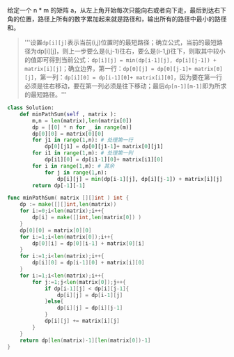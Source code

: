 给定一个 n * m 的矩阵 a，从左上角开始每次只能向右或者向下走，最后到达右下角的位置，路径上所有的数字累加起来就是路径和，输出所有的路径中最小的路径和。

> ​        '''设置`dp[i][j]`表示当前(i,j)位置时的最短路径；确立公式，当前的最短路径为dp[i][j]，则上一步要么是(i,j-1)往右，要么是(i-1,j)往下，
> ​        则取其中较小的值即可得到当前公式：`dp[i][j] = min(dp[i-1][j], dp[i][j-1]) + matrix[i][j]`；
> ​        确立边界，第一行：`dp[0][j] = dp[0][j-1]+ matrix[0][j]`，第一列：`dp[i][0] = dp[i-1][0]+ matrix[i][0]`，
> ​        因为要在第一行必须是往右移动，要在第一列必须是往下移动；最后`dp[n-1][m-1]`即为所求的最短路径。'''

```python
class Solution:
    def minPathSum(self , matrix ):
        m,n = len(matrix),len(matrix[0])
        dp = [[0] * n for _ in range(m)]
        dp[0][0] = matrix[0][0]
        for j1 in range(1,n): # 处理第一行
            dp[0][j1] = dp[0][j1-1]+ matrix[0][j1]
        for i1 in range(1,m): # 处理第一列
            dp[i1][0] = dp[i1-1][0]+ matrix[i1][0]
        for i in range(1,m): # 其余
            for j in range(1,n):
                dp[i][j] = min(dp[i-1][j], dp[i][j-1]) + matrix[i][j]
        return dp[-1][-1]
```

```go
func minPathSum( matrix [][]int ) int {
    dp := make([][]int,len(matrix))
    for i:=0;i<len(matrix);i++{
        dp[i] = make([]int,len(matrix[0]) )
    }
    dp[0][0] = matrix[0][0]
    for i:=1;i<len(matrix[0]);i++{
        dp[0][i] = dp[0][i-1] + matrix[0][i]
    }
    for i:=1;i<len(matrix);i++{
        dp[i][0] = dp[i-1][0] + matrix[i][0]
    }
    for i:=1;i<len(matrix);i++{
        for j:=1;j<len(matrix[0]);j++{
            if dp[i-1][j] < dp[i][j-1]{
                dp[i][j] = dp[i-1][j]
            }else{
                dp[i][j] = dp[i][j-1]
            }
            dp[i][j] += matrix[i][j]
        }
    }
    return dp[len(matrix)-1][len(matrix[0])-1]
}
```

